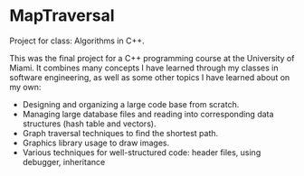 # MapTraversal
Project for class: Algorithms in C++. 

This was the final project for a C++ programming course at the University of Miami. It combines many concepts I have learned through my classes in software engineering, as well as some other topics I have learned about on my own:

- Designing and organizing a large  code base from scratch. 
- Managing large database files and reading into corresponding data structures (hash table and vectors).
- Graph traversal techniques to find the shortest path.
- Graphics library usage to draw images. 
- Various techniques for well-structured code: header files, using debugger, inheritance
